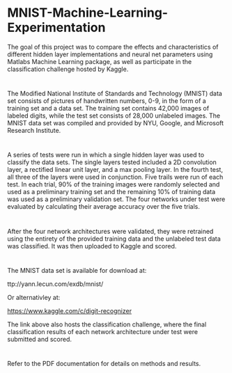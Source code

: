# MNIST-Machine-Learning-Experimentation
The goal of this project was to compare the effects and characteristics of different hidden layer implementations and neural net parameters using Matlabs Machine Learning package, as well as participate in the classification challenge hosted by Kaggle. 
#
The Modified National Institute of Standards and Technology (MNIST) data set consists of pictures of handwritten numbers, 0-9, in the form of a training set and a data set. The training set contains 42,000 images of labeled digits, while the test set consists of 28,000 unlabeled images. The MNIST data set was compiled and provided by NYU, Google, and Microsoft Research Institute. 
#
A series of tests were run in which a single hidden layer was used to classify the data sets. The single layers tested included a 2D convolution layer, a rectified linear unit layer, and a max pooling layer. In the fourth test, all three of the layers were used in conjunction. Five trails were run of each test. In each trial, 90% of the training images were randomly selected and used as a preliminary training set and the remaining 10% of training data was used as a preliminary validation set. The four networks under test were evaluated by calculating their average accuracy over the five trials.
#
After the four network architectures were validated, they were retrained using the entirety of the provided training data and the unlabeled test data was classified. It was then uploaded to Kaggle and scored. 
#
The MNIST data set is available for download at:

ttp://yann.lecun.com/exdb/mnist/

Or alternativley at:

https://www.kaggle.com/c/digit-recognizer

The link above also hosts the classification challenge, where the final classification results of each network architecture under test were submitted and scored. 
#
Refer to the PDF documentation for details on methods and results. 

